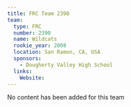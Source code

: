 ```yaml
---
title: FRC Team 2390
team:
  type: FRC
  number: 2390
  name: Wildcats
  rookie_year: 2008
  location: San Ramon, CA, USA
  sponsors:
    - Dougherty Valley High School
  links:
    Website: 
---
```

No content has been added for this team